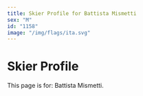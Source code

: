 ```yaml
---
title: Skier Profile for Battista Mismetti
sex: "M"
id: "1158"
image: "/img/flags/ita.svg" 
---
```


# Skier Profile

This page is for: Battista Mismetti.
    